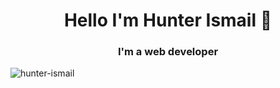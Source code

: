 <h1 align="center">Hello I'm Hunter Ismail 👾</h1>
<h3 align="center">I'm a web developer</h3>

<p align="left"> <img src="https://komarev.com/ghpvc/?username=hunter-ismail&label=Profile%20views&color=0e75b6&style=flat" alt="hunter-ismail" /> </p>
